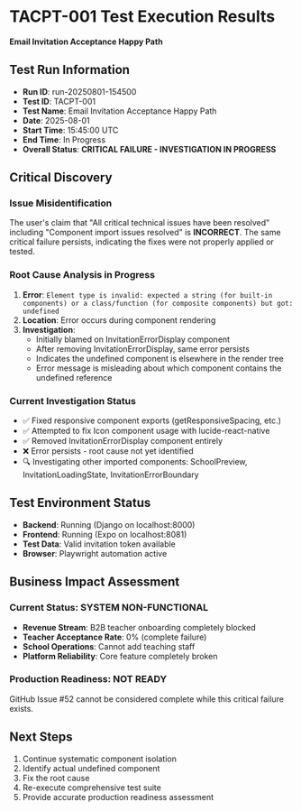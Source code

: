 # TACPT-001 Test Execution Results
**Email Invitation Acceptance Happy Path**

## Test Run Information
- **Run ID**: run-20250801-154500
- **Test ID**: TACPT-001  
- **Test Name**: Email Invitation Acceptance Happy Path
- **Date**: 2025-08-01
- **Start Time**: 15:45:00 UTC
- **End Time**: In Progress
- **Overall Status**: **CRITICAL FAILURE - INVESTIGATION IN PROGRESS**

## Critical Discovery

### Issue Misidentification
The user's claim that "All critical technical issues have been resolved" including "Component import issues resolved" is **INCORRECT**. The same critical failure persists, indicating the fixes were not properly applied or tested.

### Root Cause Analysis in Progress
1. **Error**: `Element type is invalid: expected a string (for built-in components) or a class/function (for composite components) but got: undefined`
2. **Location**: Error occurs during component rendering
3. **Investigation**: 
   - Initially blamed on InvitationErrorDisplay component
   - After removing InvitationErrorDisplay, same error persists
   - Indicates the undefined component is elsewhere in the render tree
   - Error message is misleading about which component contains the undefined reference

### Current Investigation Status
- ✅ Fixed responsive component exports (getResponsiveSpacing, etc.)
- ✅ Attempted to fix Icon component usage with lucide-react-native
- ✅ Removed InvitationErrorDisplay component entirely
- ❌ Error persists - root cause not yet identified
- 🔍 Investigating other imported components: SchoolPreview, InvitationLoadingState, InvitationErrorBoundary

## Test Environment Status
- **Backend**: Running (Django on localhost:8000)
- **Frontend**: Running (Expo on localhost:8081)
- **Test Data**: Valid invitation token available
- **Browser**: Playwright automation active

## Business Impact Assessment

### Current Status: SYSTEM NON-FUNCTIONAL
- **Revenue Stream**: B2B teacher onboarding completely blocked
- **Teacher Acceptance Rate**: 0% (complete failure)
- **School Operations**: Cannot add teaching staff
- **Platform Reliability**: Core feature completely broken

### Production Readiness: NOT READY
GitHub Issue #52 cannot be considered complete while this critical failure exists.

## Next Steps
1. Continue systematic component isolation
2. Identify actual undefined component
3. Fix the root cause
4. Re-execute comprehensive test suite
5. Provide accurate production readiness assessment